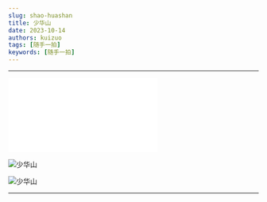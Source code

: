 ```yaml
---
slug: shao-huashan
title: 少华山
date: 2023-10-14
authors: kuizuo
tags: [随手一拍]
keywords: [随手一拍]
---
```

---

<!-- truncate -->

<iframe src="//player.bilibili.com/player.html?aid=445722476&bvid=BV15j411Z76k&cid=1188527928&p=1" scrolling="no" border="" frameborder="no" framespacing="0" allowfullscreen="true"> </iframe>

![少华山](https://tp.wangbin.run/photo/2023-10-14/1.jpg)

![少华山](https://tp.wangbin.run/photo/2023-10-14/2.jpg)


---
